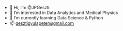 - 👋 Hi, I’m @JPGeszti
- 👀 I’m interested in Data Analytics and Medical Physics
- 🌱 I’m currently learning Data Science & Python
- 📫 gesztigyulapeter@gmail.com
